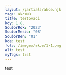 ```yaml
---
layout: /partials/akce.njk
tags: akceMD
title: testovaci
kdy: 1.8.
SouborRok: "2023"
SouborMesic: "08"
SouborDen: "01"
kde: test
foto: /images/akce/1-1.png
alt: test
myTags: test
---
```

t﻿est
